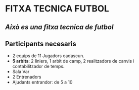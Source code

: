 # FITXA TECNICA FUTBOL

## *Això es una fitxa tecnica de futbol*

## Participants necesaris

- 2 equips de 11 Jugadors cadascun.
- **5 arbits**: 2 liniers, 1 arbit de camp, 2 realitzadors de canvis i contabilitzador de temps.
- Sala Var
- 2 Entrenadors
- Ajudants entrandor: de 5 a 10
 